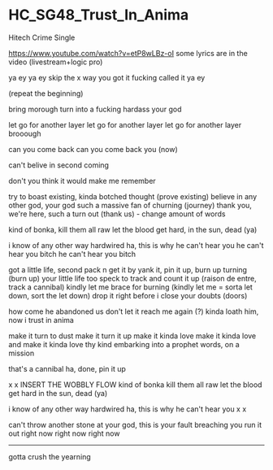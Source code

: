 # HC_SG48_Trust_In_Anima
Hitech Crime Single

https://www.youtube.com/watch?v=etP8wLBz-oI
some lyrics are in the video (livestream+logic pro)

ya ey
ya ey
skip the 
x
way you got it
fucking called it
ya ey

(repeat the beginning)

bring morough
turn into a fucking hardass
your god 



let go for another layer
let go for another layer
let go for another layer
brooough

can you come back
can you come back you (now)

can't belive in second coming

don't you think it would make me remember

try to boast existing, kinda botched thought (prove existing)
believe in any other god, your god 
such a massive fan of churning (journey)
thank you, we're here, such a turn out (thank us) - change amount of words

kind of bonka, 
kill them all raw
let the blood get hard, 
in the sun, dead (ya)

i know of any other way 
hardwired ha, this is why
he can't hear you
he can't hear you bitch
he can't hear you bitch

got a little life, second pack n get it by
yank it, pin it up, burn up turning (burn up)
your little life too speck to track and count it up (raison de entre, track a cannibal) 
kindly let me brace for burning (kindly let me = sorta let down, sort the let down)
drop it right before i close your doubts (doors)

how come he abandoned us 
don't let it reach me again (?)
kinda loath him, now i
trust in anima

make it turn to dust 
make it turn it up
make it kinda love 
make it kinda love and
make it kinda love thy kind
embarking into a prophet words, 
on a mission
 
that's a cannibal
ha, done, pin it up

x
x
INSERT THE WOBBLY FLOW
kind of bonka
kill them all raw
let the blood get hard
in the sun, dead (ya)

i know of any other way 
hardwired ha, this is why
he can't hear you
x
x

can't throw another stone
at your god, 
this is your fault 
breaching you run it out
right now 
right now
right now

---

gotta crush the yearning



